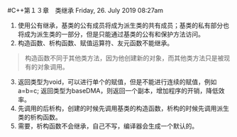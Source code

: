 #C++第１３章　类继承
Friday, 26. July 2019 08:27am 

1. 使用公有继承，基类的公有成员将成为派生类的共有成员；基类的私有部分也将成为派生类的一部分，但是只能通过基类的公有和保护方法访问。
2. 构造函数、析构函数、赋值运算符、友元函数不能继承。
>构造函数不同于其他类方法，因为他创建新的对象，而其他类方法只是被现有的对象调用。
3. 返回类型为void，可以进行单个的赋值，但是不能进行连续的赋值，例如a=b=c;
返回类型为baseDMA，则返回一个副本，增加程序的开销，降低效率。
4. 先调用的后析构，创建的时候先调用基类的构造函数，析构的时候先调用派生类的析构函数。
5. 需要，析构函数不会继承，自己不写，编译器会生成一个默认的。 